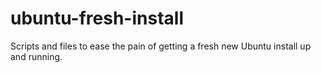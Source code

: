 # ubuntu-fresh-install
Scripts and files to ease the pain of getting a fresh new Ubuntu install up and running.
